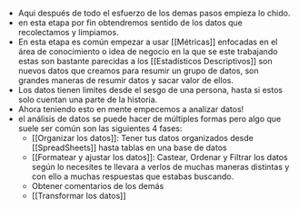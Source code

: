 - Aqui después de todo el esfuerzo de los demas pasos empieza lo chido.
- en esta etapa por fin obtendremos sentido de los datos que recolectamos y limpiamos.
- En esta etapa es común empezar a usar [[Métricas]] enfocadas en el área de conocimiento o idea de negocio en la que se este trabajando estas son bastante parecidas a los [[Estadísticos Descriptivos]] son nuevos datos que creamos para resumir un grupo de datos, son grandes maneras de resumir datos y sacar valor de ellos.
- Los datos tienen limites desde el sesgo de una persona, hasta si estos solo cuentan una parte de la historia.
- Ahora teniendo esto en mente empecemos a analizar datos!
- el análisis de datos se puede hacer de múltiples formas pero algo que suele ser común son las siguientes 4 fases:
	- [[Organizar los datos]]: Tener tus datos organizados desde [[SpreadSheets]] hasta tablas en una base de datos
	- [[Formatear y ajustar los datos]]: Castear, Ordenar y Filtrar los datos según lo necesites te llevara a verlos de muchas maneras distintas y con ello a muchas respuestas que estabas buscando.
	- Obtener comentarios de los demás
	- [[Transformar los datos]]
